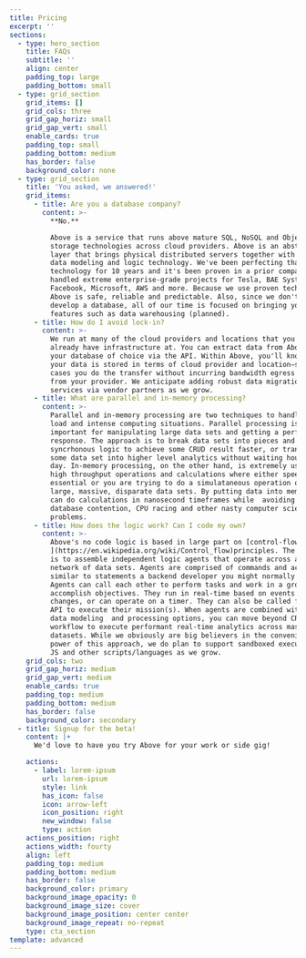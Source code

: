 ```yaml
---
title: Pricing
excerpt: ''
sections:
  - type: hero_section
    title: FAQs
    subtitle: ''
    align: center
    padding_top: large
    padding_bottom: small
  - type: grid_section
    grid_items: []
    grid_cols: three
    grid_gap_horiz: small
    grid_gap_vert: small
    enable_cards: true
    padding_top: small
    padding_bottom: medium
    has_border: false
    background_color: none
  - type: grid_section
    title: 'You asked, we answered!'
    grid_items:
      - title: Are you a database company?
        content: >-
          **No.**

          Above is a service that runs above mature SQL, NoSQL and Object
          storage technologies across cloud providers. Above is an abstraction
          layer that brings physical distributed servers together with virtual
          data modeling and logic technology. We've been perfecting that
          technology for 10 years and it's been proven in a prior company that
          handled extreme enterprise-grade projects for Tesla, BAE Systems,
          Facebook, Microsoft, AWS and more. Because we use proven technologies,
          Above is safe, reliable and predictable. Also, since we don't have to
          develop a database, all of our time is focused on bringing you new
          features such as data warehousing (planned). 
      - title: How do I avoid lock-in?
        content: >-
          We run at many of the cloud providers and locations that you may
          already have infrastructure at. You can extract data from Above into
          your database of choice via the API. Within Above, you'll know where
          your data is stored in terms of cloud provider and location—so in many
          cases you do the transfer without incurring bandwidth egress charges
          from your provider. We anticipate adding robust data migration
          services via vendor partners as we grow. 
      - title: What are parallel and in-memory processing?
        content: >-
          Parallel and in-memory processing are two techniques to handle high
          load and intense computing situations. Parallel processing is
          important for manipulating large data sets and getting a performant
          response. The approach is to break data sets into pieces and use
          syncrhonous logic to achieve some CRUD result faster, or transform
          some data set into higher level analytics without waiting hours or a
          day. In-memory processing, on the other hand, is extremely useful for
          high throughput operations and calculations where either speed is
          essential or you are trying to do a simulataneous operation of many
          large, massive, disparate data sets. By putting data into memory, you
          can do calculations in nanosecond timeframes while  avoiding physical
          database contention, CPU racing and other nasty computer science
          problems. 
      - title: How does the logic work? Can I code my own?
        content: >-
          Above's no code logic is based in large part on [control-flow
          ](https://en.wikipedia.org/wiki/Control_flow)principles. The approach
          is to assemble independent logic agents that operate across a global
          network of data sets. Agents are comprised of commands and actions
          similar to statements a backend developer you might normally hardcode.
          Agents can call each other to perform tasks and work in a group to
          accomplish objectives. They run in real-time based on events and data
          changes, or can operate on a timer. They can also be called from the
          API to execute their mission(s). When agents are combined with Above's
          data modeling  and processing options, you can move beyond CRUD and
          workflow to execute performant real-time analytics across massive
          datasets. While we obviously are big believers in the convenience and
          power of this approach, we do plan to support sandboxed execution of
          JS and other scripts/languages as we grow. 
    grid_cols: two
    grid_gap_horiz: medium
    grid_gap_vert: medium
    enable_cards: true
    padding_top: medium
    padding_bottom: medium
    has_border: false
    background_color: secondary
  - title: Signup for the beta!
    content: |+
      We'd love to have you try Above for your work or side gig!

    actions:
      - label: lorem-ipsum
        url: lorem-ipsum
        style: link
        has_icon: false
        icon: arrow-left
        icon_position: right
        new_window: false
        type: action
    actions_position: right
    actions_width: fourty
    align: left
    padding_top: medium
    padding_bottom: medium
    has_border: false
    background_color: primary
    background_image_opacity: 0
    background_image_size: cover
    background_image_position: center center
    background_image_repeat: no-repeat
    type: cta_section
template: advanced
---
```

